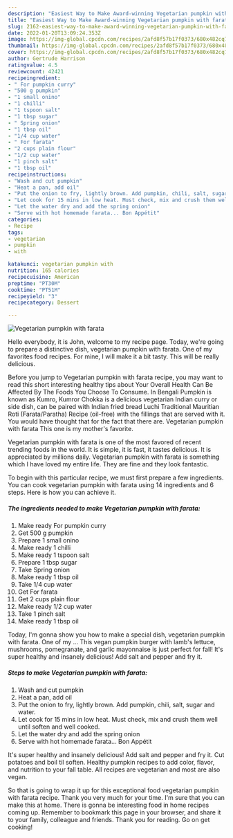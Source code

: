 ```yaml
---
description: "Easiest Way to Make Award-winning Vegetarian pumpkin with farata"
title: "Easiest Way to Make Award-winning Vegetarian pumpkin with farata"
slug: 2162-easiest-way-to-make-award-winning-vegetarian-pumpkin-with-farata
date: 2022-01-20T13:09:24.353Z
image: https://img-global.cpcdn.com/recipes/2afd8f57b17f0373/680x482cq70/vegetarian-pumpkin-with-farata-recipe-main-photo.jpg
thumbnail: https://img-global.cpcdn.com/recipes/2afd8f57b17f0373/680x482cq70/vegetarian-pumpkin-with-farata-recipe-main-photo.jpg
cover: https://img-global.cpcdn.com/recipes/2afd8f57b17f0373/680x482cq70/vegetarian-pumpkin-with-farata-recipe-main-photo.jpg
author: Gertrude Harrison
ratingvalue: 4.5
reviewcount: 42421
recipeingredient:
- " For pumpkin curry"
- "500 g pumpkin"
- "1 small onino"
- "1 chilli"
- "1 tspoon salt"
- "1 tbsp sugar"
- " Spring onion"
- "1 tbsp oil"
- "1/4 cup water"
- " For farata"
- "2 cups plain flour"
- "1/2 cup water"
- "1 pinch salt"
- "1 tbsp oil"
recipeinstructions:
- "Wash and cut pumpkin"
- "Heat a pan, add oil"
- "Put the onion to fry, lightly brown. Add pumpkin, chili, salt, sugar and water."
- "Let cook for 15 mins in low heat. Must check, mix and crush them well until soften and well cooked."
- "Let the water dry and add the spring onion"
- "Serve with hot homemade farata... Bon Appétit"
categories:
- Recipe
tags:
- vegetarian
- pumpkin
- with

katakunci: vegetarian pumpkin with 
nutrition: 165 calories
recipecuisine: American
preptime: "PT30M"
cooktime: "PT51M"
recipeyield: "3"
recipecategory: Dessert

---
```



![Vegetarian pumpkin with farata](https://img-global.cpcdn.com/recipes/2afd8f57b17f0373/680x482cq70/vegetarian-pumpkin-with-farata-recipe-main-photo.jpg)

Hello everybody, it is John, welcome to my recipe page. Today, we're going to prepare a distinctive dish, vegetarian pumpkin with farata. One of my favorites food recipes. For mine, I will make it a bit tasty. This will be really delicious.

Before you jump to Vegetarian pumpkin with farata recipe, you may want to read this short interesting healthy tips about Your Overall Health Can Be Affected By The Foods You Choose To Consume. In Bengali Pumpkin is known as Kumro, Kumror Chokka is a delicious vegetarian Indian curry or side dish, can be paired with Indian fried bread Luchi Traditional Mauritian Roti (Farata/Paratha) Recipe (oil-free) with the fillings that are served with it. You would have thought that for the fact that there are. Vegetarian pumpkin with farata This one is my mother&#39;s favorite.

Vegetarian pumpkin with farata is one of the most favored of recent trending foods in the world. It is simple, it is fast, it tastes delicious. It is appreciated by millions daily. Vegetarian pumpkin with farata is something which I have loved my entire life. They are fine and they look fantastic.


To begin with this particular recipe, we must first prepare a few ingredients. You can cook vegetarian pumpkin with farata using 14 ingredients and 6 steps. Here is how you can achieve it.

<!--inarticleads1-->

##### The ingredients needed to make Vegetarian pumpkin with farata:

1. Make ready  For pumpkin curry
1. Get 500 g pumpkin
1. Prepare 1 small onino
1. Make ready 1 chilli
1. Make ready 1 tspoon salt
1. Prepare 1 tbsp sugar
1. Take  Spring onion
1. Make ready 1 tbsp oil
1. Take 1/4 cup water
1. Get  For farata
1. Get 2 cups plain flour
1. Make ready 1/2 cup water
1. Take 1 pinch salt
1. Make ready 1 tbsp oil


Today, I&#39;m gonna show you how to make a special dish, vegetarian pumpkin with farata. One of my … This vegan pumpkin burger with lamb&#39;s lettuce, mushrooms, pomegranate, and garlic mayonnaise is just perfect for fall! It&#39;s super healthy and insanely delicious! Add salt and pepper and fry it. 

<!--inarticleads2-->

##### Steps to make Vegetarian pumpkin with farata:

1. Wash and cut pumpkin
1. Heat a pan, add oil
1. Put the onion to fry, lightly brown. Add pumpkin, chili, salt, sugar and water.
1. Let cook for 15 mins in low heat. Must check, mix and crush them well until soften and well cooked.
1. Let the water dry and add the spring onion
1. Serve with hot homemade farata... Bon Appétit


It&#39;s super healthy and insanely delicious! Add salt and pepper and fry it. Cut potatoes and boil til soften. Healthy pumpkin recipes to add color, flavor, and nutrition to your fall table. All recipes are vegetarian and most are also vegan. 

So that is going to wrap it up for this exceptional food vegetarian pumpkin with farata recipe. Thank you very much for your time. I'm sure that you can make this at home. There is gonna be interesting food in home recipes coming up. Remember to bookmark this page in your browser, and share it to your family, colleague and friends. Thank you for reading. Go on get cooking!
